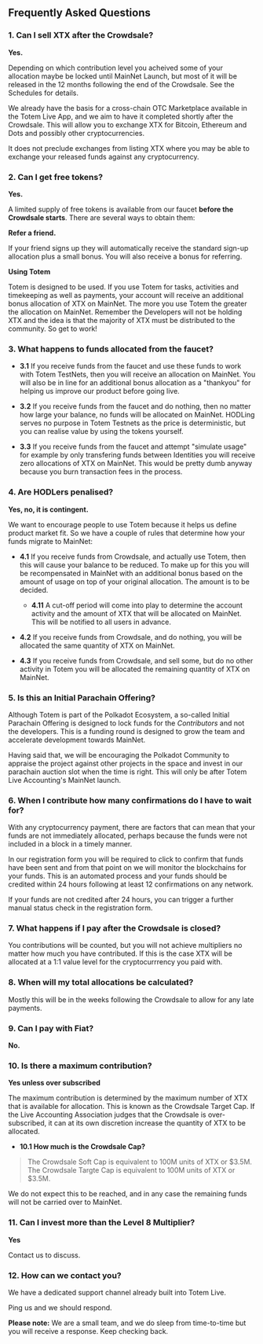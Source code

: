 ## Frequently Asked Questions

### 1. Can I sell XTX after the Crowdsale?

**Yes.** 

Depending on which contribution level you acheived some of your allocation maybe be locked until MainNet Launch, but most of it will be released in the 12 months following the end of the Crowdsale. See the Schedules for details.

We already have the basis for a cross-chain OTC Marketplace available in the Totem Live App, and we aim to have it completed shortly after the Crowdsale. This will allow you to exchange XTX for Bitcoin, Ethereum and Dots and possibly other cryptocurrencies.

It does not preclude exchanges from listing XTX where you may be able to exchange your released funds against any cryptocurrency.

### 2. Can I get free tokens?

**Yes.** 

A limited supply of free tokens is available from our faucet **before the Crowdsale starts**. There are several ways to obtain them:

**Refer a friend.** 

If your friend signs up they will automatically receive the standard sign-up allocation plus a small bonus. You will also receive a bonus for referring. 

**Using Totem**

Totem is designed to be used. If you use Totem for tasks, activities and timekeeping as well as payments, your account will receive an additional bonus allocation of XTX on MainNet. The more you use Totem the greater the allocation on MainNet. Remember the Developers will not be holding XTX and the idea is that the majority of XTX must be distributed to the community. So get to work!

### 3. What happens to funds allocated from the faucet?

* **3.1** If you receive funds from the faucet and use these funds to work with Totem TestNets, then you will receive an allocation on MainNet. You will also be in line for an additional bonus allocation as a "thankyou" for helping us improve our product before going live. 

* **3.2** If you receive funds from the faucet and do nothing, then no matter how large your balance, no funds will be allocated on MainNet. HODLing serves no purpose in Totem Testnets as the price is deterministic, but you can realise value by using the tokens yourself.

* **3.3** If you receive funds from the faucet and attempt "simulate usage" for example by only transfering funds between Identities you will receive zero allocations of XTX on MainNet. This would be pretty dumb anyway because you burn transaction fees in the process.

### 4. Are HODLers penalised?

**Yes, no, it is contingent.**

We want to encourage people to use Totem because it helps us define product market fit. So we have a couple of rules that determine how your funds migrate to MainNet:

* **4.1** If you receive funds from Crowdsale, and actually use Totem, then this will cause your balance to be reduced. To make up for this you will be recompensated in MainNet with an additional bonus based on the amount of usage on top of your original allocation. The amount is to be decided.

    * **4.11** A cut-off period will come into play to determine the account activity and the amount of XTX that will be allocated on MainNet. This will be notified to all users in advance.

* **4.2** If you receive funds from Crowdsale, and do nothing, you will be allocated the same quantity of XTX on MainNet.

* **4.3** If you receive funds from Crowdsale, and sell some, but do no other activity in Totem you will be allocated the remaining quantity of XTX on MainNet.


### 5. Is this an Initial Parachain Offering?

Although Totem is part of the Polkadot Ecosystem, a so-called Initial Parachain Offering is designed to lock funds for the _Contributors_ and not the developers. This is a funding round is designed to grow the team and accelerate development towards MainNet.

Having said that, we will be encouraging the Polkadot Community to appraise the project against other projects in the space and invest in our parachain auction slot when the time is right. This will only be after Totem Live Accounting's MainNet launch.

### 6. When I contribute how many confirmations do I have to wait for?

With any cryptocurrency payment, there are factors that can mean that your funds are not immediately allocated, perhaps because the funds were not included in a block in a timely manner.

In our registration form you will be required to click to confirm that funds have been sent and from that point on we will monitor the blockchains for your funds. This is an automated process and your funds should be credited within 24 hours following at least 12 confirmations on any network. 

If your funds are not credited after 24 hours, you can trigger a further manual status check in the registration form.

### 7. What happens if I pay after the Crowdsale is closed?

You contributions will be counted, but you will not achieve multipliers no matter how much you have contributed. If this is the case XTX will be allocated at a 1:1 value level for the cryptocurrrency you paid with.

### 8. When will my total allocations be calculated?

Mostly this will be in the weeks following the Crowdsale to allow for any late payments.

### 9. Can I pay with Fiat?

**No.**

### 10. Is there a maximum contribution?

**Yes unless over subscribed**

The maximum contribution is determined by the maximum number of XTX that is available for allocation. This is known as the Crowdsale Target Cap. If the Live Accounting Association judges that the Crowdsale is over-subscribed, it can at its own discretion increase the quantity of XTX to be allocated.

* **10.1 How much is the Crowdsale Cap?**

> The Crowdsale Soft Cap is equivalent to 100M units of XTX or $3.5M.
> The Crowdsale Targte Cap is equivalent to 100M units of XTX or $3.5M.

We do not expect this to be reached, and in any case the remaining funds will not be carried over to MainNet.

### 11. Can I invest more than the Level 8 Multiplier?

**Yes**

Contact us to discuss.

### 12. How can we contact you?

We have a dedicated support channel already built into Totem Live.

Ping us and we should respond. 

**Please note:** We are a small team, and we do sleep from time-to-time but you will receive a response. Keep checking back.

